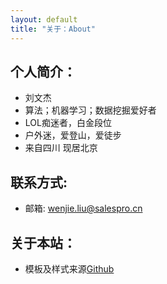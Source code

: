 ```yaml
---
layout: default
title: "关于：About"
---
```


## 个人简介：
* 刘文杰
* 算法；机器学习；数据挖掘爱好者
* LOL痴迷者，白金段位
* 户外迷，爱登山，爱徒步
* 来自四川 现居北京


## 联系方式:
* 邮箱: wenjie.liu@salespro.cn


## 关于本站：
* 模板及样式来源[Github](https://github.com/LippiOuYang/LippiOuYang.github.io)

